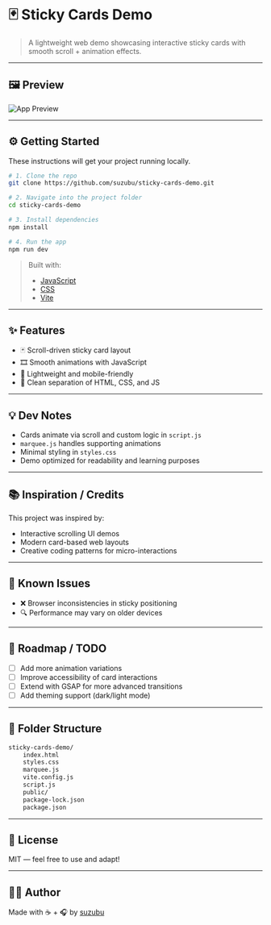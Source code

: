 # 🃏 Sticky Cards Demo

> A lightweight web demo showcasing interactive sticky cards with smooth scroll + animation effects.

---

## 🖼 Preview

![App Preview](media/sticky-cards-preview.gif)

---

## ⚙️ Getting Started

These instructions will get your project running locally.

```bash
# 1. Clone the repo
git clone https://github.com/suzubu/sticky-cards-demo.git

# 2. Navigate into the project folder
cd sticky-cards-demo

# 3. Install dependencies
npm install

# 4. Run the app
npm run dev
```

> Built with:  
> - [JavaScript](https://developer.mozilla.org/en-US/docs/Web/JavaScript)  
> - [CSS](https://developer.mozilla.org/en-US/docs/Web/CSS)  
> - [Vite](https://vitejs.dev/)

---

## ✨ Features

- 🃏 Scroll-driven sticky card layout  
- 🎞️ Smooth animations with JavaScript  
- 📱 Lightweight and mobile-friendly  
- 🎨 Clean separation of HTML, CSS, and JS  

---

## 💡 Dev Notes

- Cards animate via scroll and custom logic in `script.js`  
- `marquee.js` handles supporting animations  
- Minimal styling in `styles.css`  
- Demo optimized for readability and learning purposes  

---

## 📚 Inspiration / Credits

This project was inspired by:  

- Interactive scrolling UI demos  
- Modern card-based web layouts  
- Creative coding patterns for micro-interactions  

---

## 🧪 Known Issues

- ❌ Browser inconsistencies in sticky positioning  
- 🔍 Performance may vary on older devices  

---

## 🔭 Roadmap / TODO

- [ ] Add more animation variations  
- [ ] Improve accessibility of card interactions  
- [ ] Extend with GSAP for more advanced transitions  
- [ ] Add theming support (dark/light mode)  

---

## 📂 Folder Structure

```bash
sticky-cards-demo/
    index.html
    styles.css
    marquee.js
    vite.config.js
    script.js
    public/
    package-lock.json
    package.json

```

---

## 📜 License

MIT — feel free to use and adapt!

---

## 🙋‍♀️ Author

Made with ☕ + 🎧 by [suzubu](https://github.com/suzubu)  
